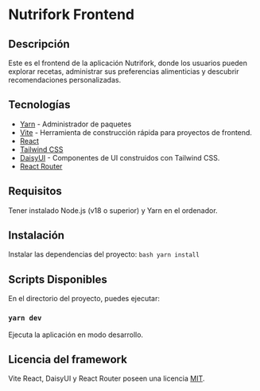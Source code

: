 
# Nutrifork Frontend

## Descripción

Este es el frontend de la aplicación Nutrifork, donde los usuarios pueden explorar recetas, administrar sus preferencias alimenticias y descubrir recomendaciones personalizadas.

## Tecnologías

- [Yarn](https://yarnpkg.com/) - Administrador de paquetes
- [Vite](https://vitejs.dev/) - Herramienta de construcción rápida para proyectos de frontend.
- [React](https://reactjs.org/)
- [Tailwind CSS](https://tailwindcss.com/)
- [DaisyUI](https://daisyui.com/) - Componentes de UI construidos con Tailwind CSS.
- [React Router](https://reactrouter.com/)

## Requisitos

Tener instalado Node.js (v18 o superior) y Yarn en el ordenador.

## Instalación

Instalar las dependencias del proyecto:
    ```bash
    yarn install
    ```

## Scripts Disponibles

En el directorio del proyecto, puedes ejecutar:

### `yarn dev`

Ejecuta la aplicación en modo desarrollo.

## Licencia del framework

Vite React, DaisyUI y React Router poseen una licencia [MIT](LICENSE).